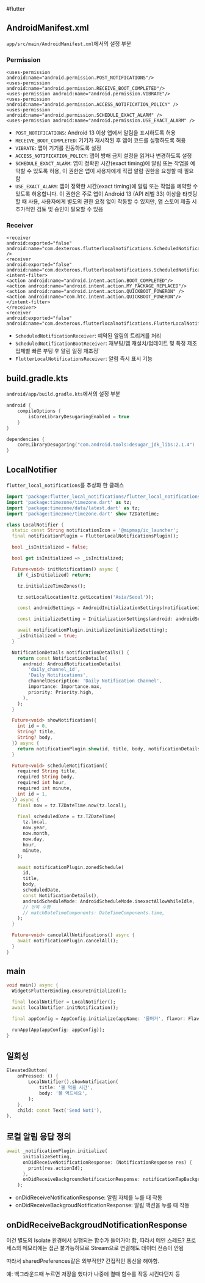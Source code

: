 #flutter 

## AndroidManifest.xml
`app/src/main/AndroidManifest.xml`에서의 설정 부분
### Permission

```
<uses-permission android:name="android.permission.POST_NOTIFICATIONS"/>
<uses-permission android:name="android.permission.RECEIVE_BOOT_COMPLETED"/>
<uses-permission android:name="android.permission.VIBRATE"/>
<uses-permission android:name="android.permission.ACCESS_NOTIFICATION_POLICY" />
<uses-permission android:name="android.permission.SCHEDULE_EXACT_ALARM" />
<uses-permission android:name="android.permission.USE_EXACT_ALARM" />
```
- `POST_NOTIFICATIONS`: Android 13 이상 앱에서 알림을 표시하도록 허용
- `RECEIVE_BOOT_COMPLETED`: 기기가 재시작된 후 앱이 코드를 실행하도록 허용
- `VIBRATE`: 앱이 기기를 진동하도록 설정
- `ACCESS_NOTIFICATION_POLICY`: 앱이 방해 금지 설정을 읽거나 변경하도록 설정
- `SCHEDULE_EXACT_ALARM`: 앱이 정확한 시간(exact timing)에 알림 또는 작업을 예약할 수 있도록 허용, 이 권한은 앱이 사용자에게 직접 알람 권한을 요청할 때 필요함
- `USE_EXACT_ALARM`: 앱이 정확한 시간(exact timing)에 알림 또는 작업을 예약할 수 있도록 허용합니다. 이 권한은 주로 앱이 Android 13 (API 레벨 33) 이상을 타겟팅할 때 사용, 사용자에게 별도의 권한 요청 없이 작동할 수 있지만, 앱 스토어 제출 시 추가적인 검토 및 승인이 필요할 수 있음

### Receiver

```
<receiver  
android:exported="false"  
android:name="com.dexterous.flutterlocalnotifications.ScheduledNotificationReceiver" />
<receiver  
android:exported="false"  
android:name="com.dexterous.flutterlocalnotifications.ScheduledNotificationBootReceiver">  
<intent-filter>  
<action android:name="android.intent.action.BOOT_COMPLETED"/>  
<action android:name="android.intent.action.MY_PACKAGE_REPLACED"/>  
<action android:name="android.intent.action.QUICKBOOT_POWERON" />  
<action android:name="com.htc.intent.action.QUICKBOOT_POWERON"/>  
</intent-filter>  
</receiver>
<receiver  
android:exported="false"  
android:name="com.dexterous.flutterlocalnotifications.FlutterLocalNotificationsReceiver"/>
```
- `ScheduledNotificationReceiver`: 예약된 알림의 트리거를 처리
- `ScheduledNotificationBootReceiver`: 재부팅/앱 재설치/업데이트 및 특정 제조업체별 빠른 부팅 후 알림 일정 재조정`
- `FlutterLocalNotificationsReceiver`: 알림 즉시 표시 기능


## build.gradle.kts
`android/app/build.gradle.kts`에서의 설정 부분

```kotlin
android {
    compileOptions {
        isCoreLibraryDesugaringEnabled = true
    }
}

dependencies {
    coreLibraryDesugaring("com.android.tools:desugar_jdk_libs:2.1.4")
}
```

## LocalNotifier

`flutter_local_notifications`를 추상화 한 클래스

```dart
import 'package:flutter_local_notifications/flutter_local_notifications.dart';
import 'package:timezone/timezone.dart' as tz;
import 'package:timezone/data/latest.dart' as tz;
import 'package:timezone/timezone.dart' show TZDateTime;

class LocalNotifier {
  static const String notificationIcon = '@mipmap/ic_launcher';
  final notificationPlugin = FlutterLocalNotificationsPlugin();

  bool _isInitialized = false;

  bool get isInitialized => _isInitialized;

  Future<void> initNotification() async {
    if (_isInitialized) return;

    tz.initializeTimeZones();

    tz.setLocalLocation(tz.getLocation('Asia/Seoul'));

    const androidSettings = AndroidInitializationSettings(notificationIcon);

    const initializeSetting = InitializationSettings(android: androidSettings);

    await notificationPlugin.initialize(initializeSetting);
    _isInitialized = true;
  }

  NotificationDetails notificationDetails() {
    return const NotificationDetails(
      android: AndroidNotificationDetails(
        'daily_channel_id',
        'Daily Notifications',
        channelDescription: 'Daily Notification Channel',
        importance: Importance.max,
        priority: Priority.high,
      ),
    );
  }

  Future<void> showNotification({
    int id = 0,
    String? title,
    String? body,
  }) async {
    return notificationPlugin.show(id, title, body, notificationDetails());
  }

  Future<void> scheduleNotification({
    required String title,
    required String body,
    required int hour,
    required int minute,
    int id = 1,
  }) async {
    final now = tz.TZDateTime.now(tz.local);

    final scheduledDate = tz.TZDateTime(
      tz.local,
      now.year,
      now.month,
      now.day,
      hour,
      minute,
    );

    await notificationPlugin.zonedSchedule(
      id,
      title,
      body,
      scheduledDate,
      const NotificationDetails(),
      androidScheduleMode: AndroidScheduleMode.inexactAllowWhileIdle,
      // 반복 수행
      // matchDateTimeComponents: DateTimeComponents.time,
    );
  }

  Future<void> cancelAllNotifications() async {
    await notificationPlugin.cancelAll();
  }
}

```

## main

```dart
void main() async {
  WidgetsFlutterBinding.ensureInitialized();

  final localNotifier = LocalNotifier();
  await localNotifier.initNotification();

  final appConfig = AppConfig.initialize(appName: '물머거', flavor: Flavor.dev);

  runApp(App(appConfig: appConfig));
}

```

## 일회성
```dart
ElevatedButton(
	onPressed: () {
		LocalNotifier().showNotification(
			title: '물 먹을 시간',
			body: '물 먹드세요',
		);
	},
	child: const Text('Send Noti'),
),
```


## 로컬 알림 응답 정의
```dart
await _notificationPlugin.initialize(
      initializeSetting,
      onDidReceiveNotificationResponse: (NotificationResponse res) {
        print(res.actionId);
      },
      onDidReceiveBackgroundNotificationResponse: notificationTapBackground,
    );
```

- onDidReceiveNotificationResponse: 알림 자체를 누를 때 작동
- onDidReceiveBackgroudNotificationResponse: 알림 액션을 누를 때 작동


## onDidReceiveBackgroudNotificationResponse

이건 별도의 Isolate 환경에서 실행되는 함수가 들어가야 함, 따라서 메인 스레드? 프로세스의 메모리에는 접근 불가능하므로 Stream으로 연결해도 데이터 전송이 안됨

따라서 sharedPreferences같은 외부적인? 간접적인 통신을 해야함.

예: 백그라운드때 누르면 저장을 했다가 나중에 켤때 함수를 작동 시킨다던지 등